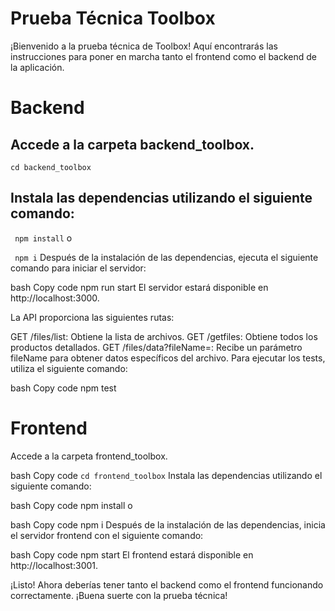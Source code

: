 # Prueba Técnica Toolbox
¡Bienvenido a la prueba técnica de Toolbox! Aquí encontrarás las instrucciones para poner en marcha tanto el frontend como el backend de la aplicación.

# Backend
 ## Accede a la carpeta backend_toolbox.


```cd backend_toolbox```

## Instala las dependencias utilizando el siguiente comando:


``` npm install```
o

``` npm i```
Después de la instalación de las dependencias, ejecuta el siguiente comando para iniciar el servidor:

bash
Copy code
npm run start
El servidor estará disponible en http://localhost:3000.

La API proporciona las siguientes rutas:

GET /files/list: Obtiene la lista de archivos.
GET /getfiles: Obtiene todos los productos detallados.
GET /files/data?fileName=<nombre del archivo>: Recibe un parámetro fileName para obtener datos específicos del archivo.
Para ejecutar los tests, utiliza el siguiente comando:

bash
Copy code
npm test
# Frontend
Accede a la carpeta frontend_toolbox.

bash
Copy code
`cd frontend_toolbox`
Instala las dependencias utilizando el siguiente comando:

bash
Copy code
npm install
o

bash
Copy code
npm i
Después de la instalación de las dependencias, inicia el servidor frontend con el siguiente comando:

bash
Copy code
npm start
El frontend estará disponible en http://localhost:3001.

¡Listo! Ahora deberías tener tanto el backend como el frontend funcionando correctamente. ¡Buena suerte con la prueba técnica!